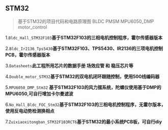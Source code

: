 ## STM32

>基于STM32的项目代码和电路原理图
> BLDC  PMSM  MPU6050_DMP motor_control 

1.`Bldc_Hall_STM32F103`**基于STM32F103的三相电机控制程序，霍尔传感器版本**

2.`Bldc_Ir2136_Tps5430`**基于STM32F103、TPS5430、IR2136的三项电机控制PCB，霍尔传感器版本**

3.`Datasheets`**此工程所用芯片的数据手册 场效应管 和 稳压芯片等**

4.`Double_motor_STM32`**基于STM32的双电机闭环跟随控制，使用500线编码器**

5.`MPU6050_DMP_Stm32` **基于STM32F103的风力摆系统，陀螺仪使用基于DMP的MPU6050,可自行增加卡尔曼滤波**

6.`No_Hall_Bldc_FOC_Stm32`**基于STM32F103的三相电机控制程序，无霍尔版本，使用反电动势检测换相点**

7.`Zuixiaoxitongban_STM32F103RCT6`**基于STM32的最小系统PCB板，可自行diy**
